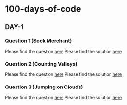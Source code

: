 # 100-days-of-code


## DAY-1

### Question 1 (Sock Merchant)
Please find the question [here](./Day-1/Question-1/Day-1-Q1.pdf)
Please find the solution [here](./Day-1/Question-1/Day-1-Q1.py)

### Question 2 (Counting Valleys)
Please find the question [here](./Day-1/Question-2/Day-1-Q2.pdf)
Please find the solution [here](./Day-1/Question-2/Day-1-Q2.py)

### Question 3 (Jumping on Clouds)
Please find the question [here](./Day-1/Question-3/Day-1-Q3.pdf)
Please find the solution [here](./Day-1/Question-3/Day-1-Q3.py)